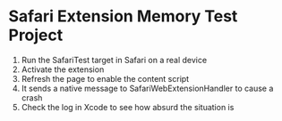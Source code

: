 # Safari Extension Memory Test Project

1. Run the SafariTest target in Safari on a real device
2. Activate the extension
3. Refresh the page to enable the content script
4. It sends a native message to SafariWebExtensionHandler to cause a crash
5. Check the log in Xcode to see how absurd the situation is
